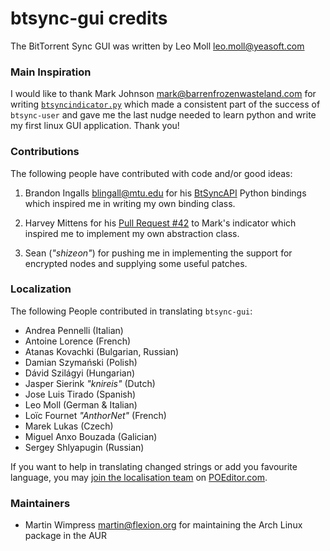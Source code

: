btsync-gui credits
==================

The BitTorrent Sync GUI was written by Leo Moll <leo.moll@yeasoft.com>

### Main Inspiration ###

I would like to thank Mark Johnson <mark@barrenfrozenwasteland.com> for writing
[`btsyncindicator.py`][1] which made a consistent part of the success of
`btsync-user` and gave me the last nudge needed to learn python and write my
first linux GUI application. Thank you!

### Contributions ###

The following people have contributed with code and/or good ideas:

1. Brandon Ingalls <blingall@mtu.edu> for his [BtSyncAPI][2] Python bindings
which inspired me in writing my own binding class.

2. Harvey Mittens for his [Pull Request #42][3] to Mark's indicator which
inspired me to implement my own abstraction class.

3. Sean (_"shizeon"_) for pushing me in implementing the support for encrypted
nodes and supplying some useful patches.


[1]: https://github.com/marxjohnson/btsyncindicator
[2]: https://github.com/BrandonIngalls/BTSyncAPI
[3]: https://github.com/marxjohnson/btsyncindicator/pull/42
[4]: https://poeditor.com/join/project?hash=447194402f4913165d4ae5f2fc60ffca

### Localization ###

The following People contributed in translating `btsync-gui`:

* Andrea Pennelli (Italian)
* Antoine Lorence (French)
* Atanas Kovachki (Bulgarian, Russian)
* Damian Szymański (Polish)
* Dávid Szilágyi (Hungarian)
* Jasper Sierink _"knireis"_ (Dutch)
* Jose Luis Tirado (Spanish)
* Leo Moll (German & Italian)
* Loïc Fournet _"AnthorNet"_ (French)
* Marek Lukas (Czech)
* Miguel Anxo Bouzada (Galician)
* Sergey Shlyapugin (Russian)

If you want to help in translating changed strings or add you favourite
language, you may [join the localisation team][4] on [POEditor.com][4].

### Maintainers ###

* Martin Wimpress <martin@flexion.org> for maintaining the Arch Linux package
in the AUR
